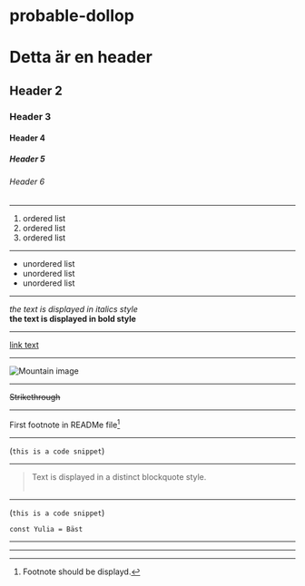 # probable-dollop

# Detta är en header
## Header 2
### Header 3
#### Header 4
##### Header 5
###### Header 6
___

1. ordered list
2. ordered list
3. ordered list
___

* unordered list
* unordered list
* unordered list
___

*the text is displayed in italics style*<br>
**the text is displayed in bold style**
<br>
___

[link text](http://example.com)
___

![Mountain image](https://mdg.imgix.net/assets/images/san-juan-mountains.jpg?auto=format&fit=clip&q=40&w=1080)
___

~~Strikethrough~~

___

First footnote in READMe file[^1]
[^1]: Footnote should be displayd.
___

(`this is a code snippet`)
___

> Text is displayed in a distinct blockquote style.<br><br>

___

(`this is a code snippet`)
```
const Yulia = Bäst
```
___

[^1]: Footnote should be displayd.

___

[^1]: Footnote should be displayd.
